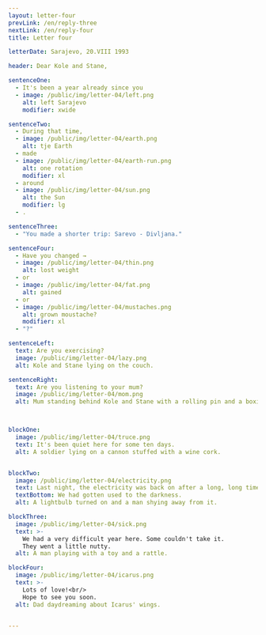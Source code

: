 ```yaml
---
layout: letter-four
prevLink: /en/reply-three
nextLink: /en/reply-four
title: Letter four

letterDate: Sarajevo, 20.VIII 1993

header: Dear Kole and Stane,

sentenceOne:
  - It's been a year already since you
  - image: /public/img/letter-04/left.png
    alt: left Sarajevo
    modifier: xwide

sentenceTwo:
  - During that time,
  - image: /public/img/letter-04/earth.png
    alt: tje Earth
  - made
  - image: /public/img/letter-04/earth-run.png
    alt: one rotation
    modifier: xl
  - around
  - image: /public/img/letter-04/sun.png
    alt: the Sun
    modifier: lg
  - .

sentenceThree:
  - "You made a shorter trip: Sarevo - Divljana."

sentenceFour:
  - Have you changed →
  - image: /public/img/letter-04/thin.png
    alt: lost weight
  - or
  - image: /public/img/letter-04/fat.png
    alt: gained
  - or
  - image: /public/img/letter-04/mustaches.png
    alt: grown moustache?
    modifier: xl
  - "?"

sentenceLeft:
  text: Are you exercising?
  image: /public/img/letter-04/lazy.png
  alt: Kole and Stane lying on the couch.

sentenceRight:
  text: Are you listening to your mum?
  image: /public/img/letter-04/mom.png
  alt: Mum standing behind Kole and Stane with a rolling pin and a boxing glove.



blockOne:
  image: /public/img/letter-04/truce.png
  text: It's been quiet here for some ten days.
  alt: A soldier lying on a cannon stuffed with a wine cork.


blockTwo:
  image: /public/img/letter-04/electricity.png
  text: Last night, the electricity was back on after a long, long time. 
  textBottom: We had gotten used to the darkness.
  alt: A lightbulb turned on and a man shying away from it.

blockThree:
  image: /public/img/letter-04/sick.png
  text: >-
    We had a very difficult year here. Some couldn't take it. 
    They went a little nutty. 
  alt: A man playing with a toy and a rattle.

blockFour:
  image: /public/img/letter-04/icarus.png
  text: >-
    Lots of love!<br/>
    Hope to see you soon.
  alt: Dad daydreaming about Icarus' wings.


---
```

